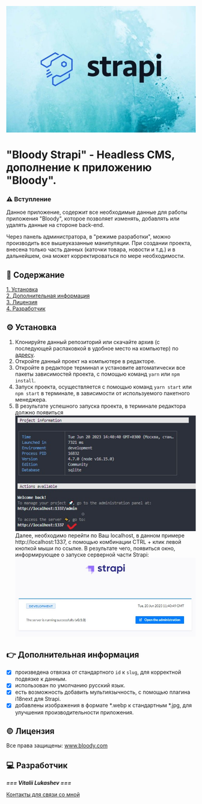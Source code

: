 ![Strapi](./src/assets/image/strapi.jpg)

# "Bloody Strapi" - Headless CMS, дополнение к приложению "Bloody".

### ⚠ Вступление

Данное приложение, содержит все необходимые данные для работы приложения "Bloody", которое позволяет изменять, добавлять или удалять данные на стороне back-end.

Через панель администратора, в "режиме разработки", можно производить все вышеуказанные манипуляции. При создании проекта, внесена только часть данных (каточки товара, новости и т.д.) и в дальнейшем, она может корректироваться по мере необходимости.

## 📓 Содержание

[1. Установка](#install)\
[2. Дополнительная информация](#info)\
[3. Лицензия](#license)\
[4. Разработчик](#developer)

<a id='install'></a>

## ⚙ Установка

1. Клонируйте данный репозиторий или скачайте архив (с последующей распаковкой в удобное место на компьютер) по [адресу](https://github.com/lukashevVitaliy/Bloody-Strapi).
2. Откройте данный проект на компьютере в редакторе.
3. Откройте в редакторе терминал и установите автоматически все пакеты зависимостей проекта, с помощью команд `yarn` или `npm install`.
4. Запуск проекта, осуществляется с помощью команд `yarn start` или `npm start` в терминале, в зависимости от используемого пакетного менеджера.
5. В результате успешного запуска проекта, в терминале редактора должно появиться
   ![Запуск Strapi](./src/assets/image/run%20strapi.jpg)
   Далее, необходимо перейти по Ваш localhost, в данном примере http://localhost:1337, с помощью комбинации CTRL + клик левой кнопкой мыши по ссылке.
   В результате чего, появиться окно, информирующее о запуске серверной части Strapi:
   ![Запуск Strapi](./src/assets/image/start%20server.jpg)

<a id='info'></a>

## 👉 Дополнительная информация

- [x] произведена отвязка от стандартного `id` к `slug`, для корректной подвязке к данным.
- [x] использован по умолчанию русский язык.
- [x] есть возможность добавить мультиязычность, с помощью плагина i18next для Strapi.
- [x] добавлены изображения в формате \*.webp к стандартным \*.jpg, для улучшения производительности приложения.

<a id='license'></a>

## © Лицензия

Все права защищены: www.bloody.com

<a id='developer'></a>

## 💻 Разработчик

**_=== Vitalii Lukashev ===_**

[Контакты для связи со мной](https://github.com/lukashevVitaliy)
